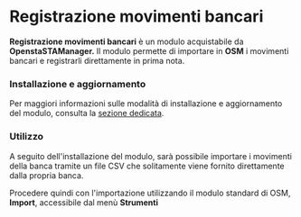 # Registrazione movimenti bancari

**Registrazione movimenti bancari** è un modulo acquistabile da **OpenstaSTAManager.** Il modulo permette di importare in **OSM** i movimenti bancari e registrarli direttamente in prima nota.

### Installazione e aggiornamento

Per maggiori informazioni sulle modalità di installazione e aggiornamento del modulo, consulta la [sezione dedicata](installazione-e-aggiornamento.md).

### Utilizzo

A seguito dell'installazione del modulo, sarà possibile importare i movimenti della banca tramite un file CSV che solitamente viene fornito direttamente dalla propria banca.

Procedere quindi con l'importazione utilizzando il modulo standard di OSM, **Import**, accessibile dal menù **Strumenti**

